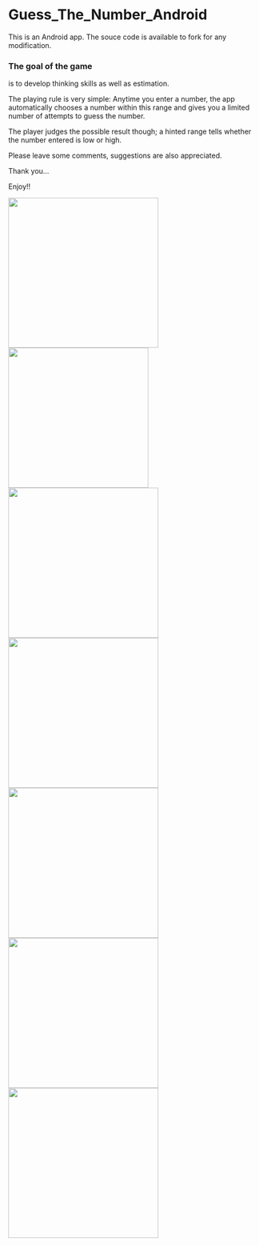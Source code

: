 # Guess_The_Number_Android
This is an Android app.
The souce code is available to fork for any modification.

### The goal of the game 
is to develop thinking skills as well as estimation.

The playing rule is very simple:
Anytime you enter a number, the app automatically chooses a number within this range and gives you a limited number of attempts to guess the number.

The player judges the possible result though; a hinted range tells whether the number entered is low or high.

Please leave some comments, suggestions are also appreciated.

Thank you… 

Enjoy!!


<p float="left">
  <img src="img/SC20121019-164157.png" width="300" />
  <img src="img/Screenshot_2019-07-28-00-36-35.png" width="280" />
  <img src="img/SC20121019-202609.png" width="300" /> 
  <img src="img/SC20121019-202624.png" width="300" />
  <img src="img/SC20121019-203419.png" width="300" />
  <img src="img/Screenshot_2019-07-28-00-36-41.png" width="300" />
  <img src="img/Screenshot_2019-07-28-00-36-20.png" width="300" />
</p>
